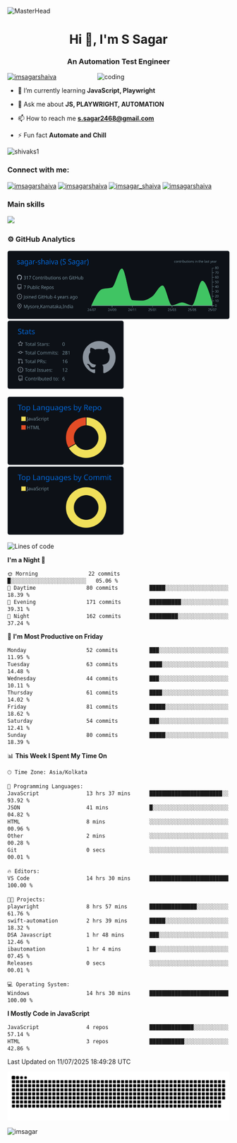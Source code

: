 ![MasterHead](https://user-images.githubusercontent.com/74038190/213910845-af37a709-8995-40d6-be59-724526e3c3d7.gif)
<h1 align="center">Hi 👋, I'm S Sagar</h1>
<h3 align="center">An Automation Test Engineer</h3>
 <img
      src="https://user-images.githubusercontent.com/74038190/238353480-219bcc70-f5dc-466b-9a60-29653d8e8433.gif"
      alt="coding"
      width="300"
      align="right"
    />



<p align="left"> <a href="https://twitter.com/imsagarshaiva" target="blank"><img src="https://img.shields.io/twitter/follow/imsagarshaiva?logo=twitter&style=for-the-badge" alt="imsagarshaiva" /></a><style="margin-top: 10px" /p>

- 🌱 I’m currently learning **JavaScript, Playwright**

- 💬 Ask me about **JS, PLAYWRIGHT, AUTOMATION**

- 📫 How to reach me **s.sagar2468@gmail.com**

- ⚡ Fun fact **Automate and Chill**

<p align="left"> <img src="https://komarev.com/ghpvc/?username=shivaks1&label=Profile%20views&color=0e75b6&style=flat" alt="shivaks1" /> </p>
<h3 align="left">Connect with me:</h3>
<p align="left">
<a href="https://twitter.com/imsagarshaiva" target="blank"><img align="center" src="https://raw.githubusercontent.com/rahuldkjain/github-profile-readme-generator/master/src/images/icons/Social/twitter.svg" alt="imsagarshaiva" height="30" width="40" /></a>
<a href="https://linkedin.com/in/imsagarshaiva" target="blank"><img align="center" src="https://raw.githubusercontent.com/rahuldkjain/github-profile-readme-generator/master/src/images/icons/Social/linked-in-alt.svg" alt="imsagarshaiva" height="30" width="40" /></a>
<a href="https://instagram.com/imsagar_shaiva" target="blank"><img align="center" src="https://raw.githubusercontent.com/rahuldkjain/github-profile-readme-generator/master/src/images/icons/Social/instagram.svg" alt="imsagar_shaiva" height="30" width="40" /></a>
<a href="https://www.leetcode.com/imsagarshaiva" target="blank"><img align="center" src="https://raw.githubusercontent.com/rahuldkjain/github-profile-readme-generator/master/src/images/icons/Social/leet-code.svg" alt="imsagarshaiva" height="30" width="40" /></a>
</p>

### Main skills
<p align="left">
  <a href="https://go-skill-icons.vercel.app/">
    <img
      src="https://go-skill-icons.vercel.app/api/icons?i=javascript,playwright,html,css,nodejs,git,github"
    />
  </a>
</p>

### ⚙️ GitHub Analytics

<p float="left">
  <img height="155em" src="https://raw.githubusercontent.com/sagar-shaiva/sagar-shaiva/master/profile-summary-card-output/github_dark/0-profile-details.svg"/>
  <img height="155em" src="https://raw.githubusercontent.com/sagar-shaiva/sagar-shaiva/master/profile-summary-card-output/github_dark/3-stats.svg"/>
</p>
<p float="left">
 <img height="155em" src="https://raw.githubusercontent.com/sagar-shaiva/sagar-shaiva/master/profile-summary-card-output/github_dark/1-repos-per-language.svg" />
 <img height="155em" src="https://raw.githubusercontent.com/sagar-shaiva/sagar-shaiva/master/profile-summary-card-output/github_dark/2-most-commit-language.svg" alt="sagar-shaiva"/>
</p>

<!--START_SECTION:waka-->
![Lines of code](https://img.shields.io/badge/From%20Hello%20World%20I%27ve%20Written-29.0%20thousand%20lines%20of%20code-blue)

**I'm a Night 🦉** 

```text
🌞 Morning                22 commits          █░░░░░░░░░░░░░░░░░░░░░░░░   05.06 % 
🌆 Daytime                80 commits          █████░░░░░░░░░░░░░░░░░░░░   18.39 % 
🌃 Evening                171 commits         ██████████░░░░░░░░░░░░░░░   39.31 % 
🌙 Night                  162 commits         █████████░░░░░░░░░░░░░░░░   37.24 % 
```
📅 **I'm Most Productive on Friday** 

```text
Monday                   52 commits          ███░░░░░░░░░░░░░░░░░░░░░░   11.95 % 
Tuesday                  63 commits          ████░░░░░░░░░░░░░░░░░░░░░   14.48 % 
Wednesday                44 commits          ███░░░░░░░░░░░░░░░░░░░░░░   10.11 % 
Thursday                 61 commits          ████░░░░░░░░░░░░░░░░░░░░░   14.02 % 
Friday                   81 commits          █████░░░░░░░░░░░░░░░░░░░░   18.62 % 
Saturday                 54 commits          ███░░░░░░░░░░░░░░░░░░░░░░   12.41 % 
Sunday                   80 commits          █████░░░░░░░░░░░░░░░░░░░░   18.39 % 
```


📊 **This Week I Spent My Time On** 

```text
🕑︎ Time Zone: Asia/Kolkata

💬 Programming Languages: 
JavaScript               13 hrs 37 mins      ███████████████████████░░   93.92 % 
JSON                     41 mins             █░░░░░░░░░░░░░░░░░░░░░░░░   04.82 % 
HTML                     8 mins              ░░░░░░░░░░░░░░░░░░░░░░░░░   00.96 % 
Other                    2 mins              ░░░░░░░░░░░░░░░░░░░░░░░░░   00.28 % 
Git                      0 secs              ░░░░░░░░░░░░░░░░░░░░░░░░░   00.01 % 

🔥 Editors: 
VS Code                  14 hrs 30 mins      █████████████████████████   100.00 % 

🐱‍💻 Projects: 
playwright               8 hrs 57 mins       ███████████████░░░░░░░░░░   61.76 % 
swift-automation         2 hrs 39 mins       █████░░░░░░░░░░░░░░░░░░░░   18.32 % 
DSA Javascript           1 hr 48 mins        ███░░░░░░░░░░░░░░░░░░░░░░   12.46 % 
ibautomation             1 hr 4 mins         ██░░░░░░░░░░░░░░░░░░░░░░░   07.45 % 
Releases                 0 secs              ░░░░░░░░░░░░░░░░░░░░░░░░░   00.01 % 

💻 Operating System: 
Windows                  14 hrs 30 mins      █████████████████████████   100.00 % 
```

**I Mostly Code in JavaScript** 

```text
JavaScript               4 repos             ██████████████░░░░░░░░░░░   57.14 % 
HTML                     3 repos             ███████████░░░░░░░░░░░░░░   42.86 % 
```




 Last Updated on 11/07/2025 18:49:28 UTC
<!--END_SECTION:waka-->

<picture>
  <source media="(prefers-color-scheme: dark)" srcset="https://raw.githubusercontent.com/sagar-shaiva/sagar-shaiva/output/github-snake-dark.svg" />
  <source media="(prefers-color-scheme: light)" srcset="https://raw.githubusercontent.com/sagar-shaiva/sagar-shaiva/output/github-snake.svg" />
  <img alt="github-snake" src="https://raw.githubusercontent.com/sagar-shaiva/sagar-shaiva/output/github-snake.svg" />
</picture>

<p><a href="https://www.buymeacoffee.com/imsagar"> <img align="left"  src="https://cdn.buymeacoffee.com/buttons/v2/default-yellow.png" height="45" width="180" alt="imsagar" /></a></p>
